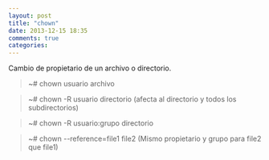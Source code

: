 ```yaml
---
layout: post
title: "chown"
date: 2013-12-15 18:35
comments: true
categories: 
---
```

Cambio de propietario de un archivo o directorio.

>~# chown usuario archivo

>~# chown -R usuario directorio (afecta al directorio y todos los subdirectorios)

>~# chown -R usuario:grupo directorio

>~# chown --reference=file1 file2 (Mismo propietario y grupo para file2 que file1)

